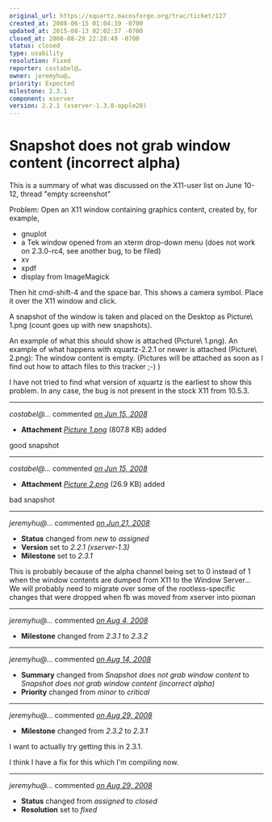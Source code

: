 ```yaml
---
original_url: https://xquartz.macosforge.org/trac/ticket/127
created_at: 2008-06-15 01:04:39 -0700
updated_at: 2015-08-13 02:02:37 -0700
closed_at: 2008-08-29 22:28:49 -0700
status: closed
type: usability
resolution: Fixed
reporter: costabel@…
owner: jeremyhu@…
priority: Expected
milestone: 2.3.1
component: xserver
version: 2.2.1 (xserver-1.3.0-apple20)
---
```


Snapshot does not grab window content (incorrect alpha)
=======================================================


This is a summary of what was discussed on the X11-user list on June 10-12, thread "empty screenshot"

Problem: Open an X11 window containing graphics content, created by, for example,

-   gnuplot
-   a Tek window opened from an xterm drop-down menu (does not work on 2.3.0-rc4, see another bug, to be filed)
-   xv
-   xpdf
-   display from ImageMagick

Then hit cmd-shift-4 and the space bar. This shows a camera symbol. Place it over the X11 window and click.

A snapshot of the window is taken and placed on the Desktop as Picture\\ 1.png (count goes up with new snapshots).

An example of what this should show is attached (Picture\\ 1.png).
An example of what happens with xquartz-2.2.1 or newer is attached (Picture\\ 2.png): The window content is empty.
(Pictures will be attached as soon as I find out how to attach files to this tracker ;-) )

I have not tried to find what version of xquartz is the earliest to show this problem. In any case, the bug is not present in the stock X11 from 10.5.3.



---

*costabel@…* commented *[on Jun 15, 2008](https://xquartz.macosforge.org/trac/attachment/ticket/127/Picture%201.png "June 15, 2008 at 1:05 AM PDT")*

-   **Attachment** *[Picture 1.png](../attachment/ticket/127/Picture%201.png)* (807.8 KB) added

good snapshot



---

*costabel@…* commented *[on Jun 15, 2008](https://xquartz.macosforge.org/trac/attachment/ticket/127/Picture%202.png "June 15, 2008 at 1:07 AM PDT")*

-   **Attachment** *[Picture 2.png](../attachment/ticket/127/Picture%202.png)* (26.9 KB) added

bad snapshot



---

*jeremyhu@…* commented *[on Jun 21, 2008](https://xquartz.macosforge.org/trac/ticket/127#comment:1 "June 21, 2008 at 8:59 AM PDT")*

-   **Status** changed from *new* to *assigned*
-   **Version** set to *2.2.1 (xserver-1.3)*
-   **Milestone** set to *2.3.1*

This is probably because of the alpha channel being set to 0 instead of 1 when the window contents are dumped from X11 to the Window Server... We will probably need to migrate over some of the rootless-specific changes that were dropped when fb was moved from xserver into pixman



---

*jeremyhu@…* commented *[on Aug 4, 2008](https://xquartz.macosforge.org/trac/ticket/127#comment:2 "August 4, 2008 at 8:00 PM PDT")*

-   **Milestone** changed from *2.3.1* to *2.3.2*



---

*jeremyhu@…* commented *[on Aug 14, 2008](https://xquartz.macosforge.org/trac/ticket/127#comment:3 "August 14, 2008 at 12:11 PM PDT")*

-   **Summary** changed from *Snapshot does not grab window content* to *Snapshot does not grab window content (incorrect alpha)*
-   **Priority** changed from *minor* to *critical*



---

*jeremyhu@…* commented *[on Aug 29, 2008](https://xquartz.macosforge.org/trac/ticket/127#comment:4 "August 29, 2008 at 8:34 PM PDT")*

-   **Milestone** changed from *2.3.2* to *2.3.1*

I want to actually try getting this in 2.3.1.

I think I have a fix for this which I'm compiling now.



---

*jeremyhu@…* commented *[on Aug 29, 2008](https://xquartz.macosforge.org/trac/ticket/127#comment:5 "August 29, 2008 at 10:28 PM PDT")*

-   **Status** changed from *assigned* to *closed*
-   **Resolution** set to *fixed*



